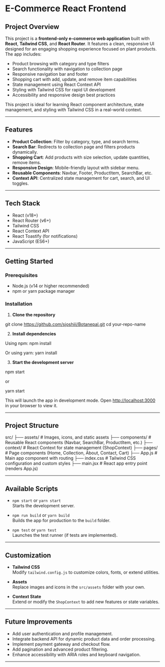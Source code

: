 # E-Commerce React Frontend

## Project Overview

This project is a **frontend-only e-commerce web application** built with **React**, **Tailwind CSS**, and **React Router**. It features a clean, responsive UI designed for an engaging shopping experience focused on plant products. The app includes:

- Product browsing with category and type filters
- Search functionality with navigation to collection page
- Responsive navigation bar and footer
- Shopping cart with add, update, and remove item capabilities
- State management using React Context API
- Styling with Tailwind CSS for rapid UI development
- Accessibility and responsive design best practices

This project is ideal for learning React component architecture, state management, and styling with Tailwind CSS in a real-world context.

---

## Features

- **Product Collection**: Filter by category, type, and search terms.
- **Search Bar**: Redirects to collection page and filters products dynamically.
- **Shopping Cart**: Add products with size selection, update quantities, remove items.
- **Responsive Design**: Mobile-friendly layout with sidebar menu.
- **Reusable Components**: Navbar, Footer, ProductItem, SearchBar, etc.
- **Context API**: Centralized state management for cart, search, and UI toggles.

---

## Tech Stack

- React (v18+)
- React Router (v6+)
- Tailwind CSS
- React Context API
- React Toastify (for notifications)
- JavaScript (ES6+)

---

## Getting Started

### Prerequisites

- Node.js (v14 or higher recommended)
- npm or yarn package manager

### Installation

1. **Clone the repository**

git clone https://github.com/sjoshiii/Botanepal.git
cd your-repo-name

2. **Install dependencies**

Using npm:
npm install

Or using yarn:
yarn install

3. **Start the development server**

npm start

or

yarn start

This will launch the app in development mode. Open [http://localhost:3000](http://localhost:3000) in your browser to view it.

---

## Project Structure

src/
├── assets/ # Images, icons, and static assets
├── components/ # Reusable React components (Navbar, SearchBar, ProductItem, etc.)
├── context/ # React Context for state management (ShopContext)
├── pages/ # Page components (Home, Collection, About, Contact, Cart)
├── App.js # Main app component with routing
├── index.css # Tailwind CSS configuration and custom styles
├── main.jsx # React app entry point (renders App.js)

---

## Available Scripts

- `npm start` or `yarn start`  
  Starts the development server.

- `npm run build` or `yarn build`  
  Builds the app for production to the `build` folder.

- `npm test` or `yarn test`  
  Launches the test runner (if tests are implemented).

---

## Customization

- **Tailwind CSS**  
  Modify `tailwind.config.js` to customize colors, fonts, or extend utilities.

- **Assets**  
  Replace images and icons in the `src/assets` folder with your own.

- **Context State**  
  Extend or modify the `ShopContext` to add new features or state variables.

---

## Future Improvements

- Add user authentication and profile management.
- Integrate backend API for dynamic product data and order processing.
- Implement payment gateway and checkout flow.
- Add pagination and advanced product filtering.
- Enhance accessibility with ARIA roles and keyboard navigation.

---
